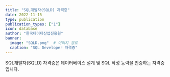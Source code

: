 ```yaml
---
title: "SQL개발자(SQLD) 자격증"
date: 2022-11-15
type: publication
publication_types: ["1"]
icon: database
author: "한국데이터산업진흥원"
banner:
  image: "SQLD.png"  # 이미지 경로
  caption: "SQL Developer 자격증"
---
```


SQL개발자(SQLD) 자격증은 데이터베이스 설계 및 SQL 작성 능력을 인증하는 자격증입니다.
